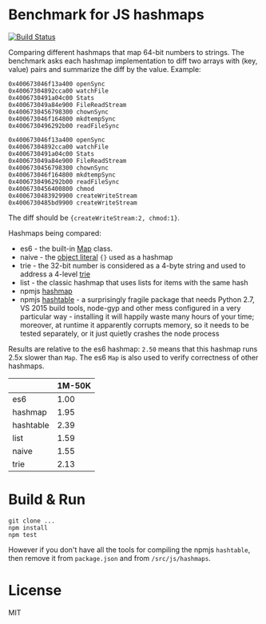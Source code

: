 # Benchmark for JS hashmaps

[![Build Status](https://travis-ci.org/cd48b153/hashmap-contest.svg?branch=master)](https://travis-ci.org/cd48b153/hashmap-contest.svg?branch=master)

Comparing different hashmaps that map 64-bit numbers to strings. The benchmark asks each hashmap implementation to diff two arrays with (key, value) pairs and summarize the diff by the value. Example:

```
0x400673046f13a400 openSync
0x40067304892cca00 watchFile
0x4006730491a04c00 Stats
0x400673049a84e900 FileReadStream
0x4006730456798300 chownSync
0x400673046f164800 mkdtempSync
0x4006730496292b00 readFileSync

0x400673046f13a400 openSync
0x40067304892cca00 watchFile
0x4006730491a04c00 Stats
0x400673049a84e900 FileReadStream
0x4006730456798300 chownSync
0x400673046f164800 mkdtempSync
0x4006730496292b00 readFileSync
0x4006730456400800 chmod
0x4006730483929900 createWriteStream
0x4006730485bd9900 createWriteStream
```

The diff should be `{createWriteStream:2, chmod:1}`.

Hashmaps being compared:

- es6 - the built-in [Map](https://developer.mozilla.org/en-US/docs/Web/JavaScript/Reference/Global_Objects/Map) class.
- naive - the [object literal](https://developer.mozilla.org/en-US/docs/Learn/JavaScript/Objects/Basics) `{}` used as a hashmap
- trie - the 32-bit number is considered as a 4-byte string and used to address a 4-level [trie](https://en.wikipedia.org/wiki/Trie)
- list - the classic hashmap that uses lists for items with the same hash
- npmjs [hashmap](https://www.npmjs.com/package/hashmap)
- npmjs [hashtable](https://www.npmjs.com/package/hashtable) - a surprisingly fragile package that needs Python 2.7, VS 2015 build tools, node-gyp and other mess configured in a very particular way - installing it will happily waste many hours of your time; moreover, at runtime it apparently corrupts memory, so it needs to be tested separately, or it just quietly crashes the node process

Results are relative to the es6 hashmap: `2.50` means that this hashmap runs 2.5x slower than `Map`. The es6 `Map` is also used to verify correctness of other hashmaps.

|            |     1M-50K |
| ---------- | ---------- |
|        es6 |       1.00 |
|    hashmap |       1.95 |
|  hashtable |       2.39 |
|       list |       1.59 |
|      naive |       1.55 |
|       trie |       2.13 |

# Build & Run

```
git clone ...
npm install
npm test
```

However if you don't have all the tools for compiling the npmjs `hashtable`, then remove it from `package.json` and from `/src/js/hashmaps`.

# License

MIT
